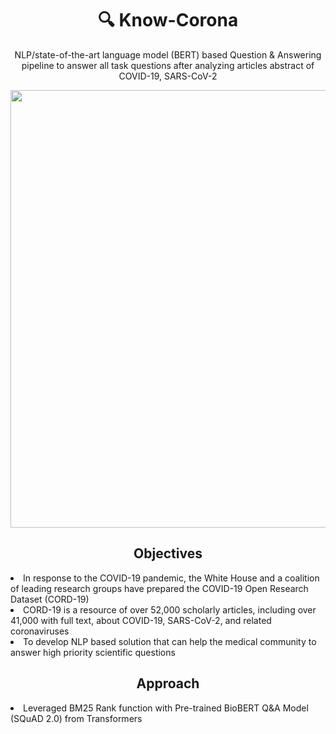 <h1 align="center">🔍 Know-Corona</h1>

<p align="center">NLP/state-of-the-art language model (BERT) based Question & Answering pipeline to answer all task questions after analyzing articles abstract of COVID-19, SARS-CoV-2</p>

<p align="center">
    <img src="input_data/sample_output.png" width="700">
</p>

<h2 align="center">Objectives</h2>

<li>In response to the COVID-19 pandemic, the White House and a coalition of leading research groups have prepared the COVID-19 Open Research Dataset (CORD-19)</li>
<li>CORD-19 is a resource of over 52,000 scholarly articles, including over 41,000 with full text, about COVID-19, SARS-CoV-2, and related coronaviruses</li>
<li>To develop NLP based solution that can help the medical community to answer high priority scientific questions</li>

<h2 align="center">Approach</h2>

<li>Leveraged BM25 Rank function with Pre-trained BioBERT Q&A Model (SQuAD 2.0) from Transformers</li>
